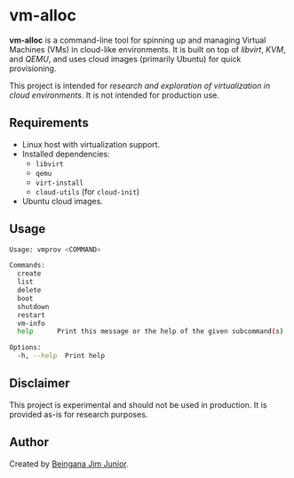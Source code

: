 # vm-alloc

**vm-alloc** is a command-line tool for spinning up and managing Virtual Machines (VMs) in cloud-like environments.
It is built on top of *libvirt*, *KVM*, and *QEMU*, and uses cloud images (primarily Ubuntu) for quick provisioning.

This project is intended for *research and exploration of virtualization in cloud environments*. It is not intended for production use.

## Requirements

- Linux host with virtualization support.
- Installed dependencies:
  - `libvirt`
  - `qemu`
  - `virt-install`
  - `cloud-utils` (for `cloud-init`)
- Ubuntu cloud images.

## Usage

```sh
Usage: vmprov <COMMAND>

Commands:
  create    
  list      
  delete    
  boot      
  shutdown  
  restart   
  vm-info   
  help      Print this message or the help of the given subcommand(s)

Options:
  -h, --help  Print help
```

## Disclaimer

This project is experimental and should not be used in production.
It is provided as-is for research purposes.

## Author

Created by [Beingana Jim Junior](https://jim-junior.github.io/).
